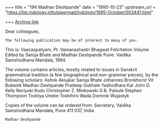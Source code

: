 +++
title = "194 Madhav Deshpande"
date = "1995-10-23"
upstream_url = "https://list.indology.info/pipermail/indology/1995-October/003441.html"

+++
[Archive link](https://list.indology.info/pipermail/indology/1995-October/003441.html)

Dear colleagues,

	The following publication may be of interest to many of you.  
This is:
	Vaacaspatyam, Pt. Vamanashastri Bhagwat Felicitation Volume
	Edited by Saroja Bhate and Madhav Deshpande
	Pune:  Vaidika Samshodhana Mandala, 1994.

The volume contains articles, mostly related to issues in Sanskrit 
grammatical tradition (a few biographical and non-grammar pieces), by the 
following scholars:
	Ashok Aklujkar
	Saroja Bhate
	Johannes Bronkhorst
	Vit Bubenik
	Madhav Deshpande
	Pradeep Gokhale
	Yashodhara Kar
	John D. Kelly
	Noriyuki Kudo
	Christopher Z. Minkowski
	G.B. Palsule
	Stephen Thompson
	Toshiya Unebe
	Toshihiro Wada
	Dominik Wujastyk

Copies of the volume can be ordered from:
	Secretary, Vaidika Samshodhana Mandala, Pune 411 037, India

	Madhav Deshpande





